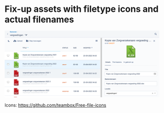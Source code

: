 # Fix-up assets with filetype icons and actual filenames

![](docs/asset-admin-icons.png)

Icons: https://github.com/teambox/Free-file-icons